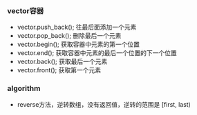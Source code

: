 ### vector容器

+ vector<int>.push_back();   往最后面添加一个元素
+ vector<int>.pop_back();  删除最后一个元素
+ vector<int>.begin();  获取容器中元素的第一个位置
+ vector<int>.end();  获取容器中元素的最后一个位置的下一个位置
+ vector<int>.back();  获取最后一个元素
+ vector<int>.front();  获取第一个元素







### algorithm

+ reverse方法，逆转数组，没有返回值，逆转的范围是 [first, last)